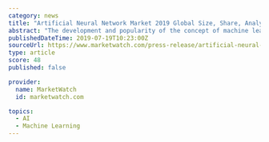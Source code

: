 ```yaml
---
category: news
title: "Artificial Neural Network Market 2019 Global Size, Share, Analysis, Development Trends, Historical Data and Future Values"
abstract: "The development and popularity of the concept of machine learning have accelerated the development of artificial neural networks. Market reports connected with the healthcare industry have been presented by Market Research Future which makes reports on ..."
publishedDateTime: 2019-07-19T10:23:00Z
sourceUrl: https://www.marketwatch.com/press-release/artificial-neural-network-market-2019-global-size-share-analysis-development-trends-historical-data-and-future-values-2019-07-19
type: article
score: 48
published: false

provider:
  name: MarketWatch
  id: marketwatch.com

topics:
  - AI
  - Machine Learning
---
```

